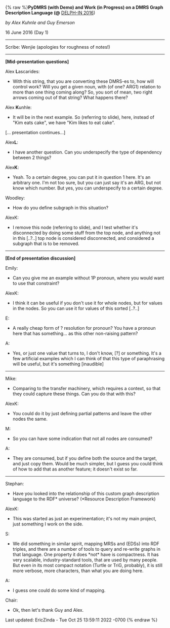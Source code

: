 {% raw %}**PyDMRS (with Demo) and Work (in Progress) on a DMRS Graph Description
Language (@** [DELPH-IN 2016](../StanfordSchedule))

*by Alex Kuhnle and Guy Emerson*

16 June 2016 (Day 1)

* * *

Scribe: Wenjie (apologies for roughness of notes!)

* * *

**\[Mid-presentation questions\]**

Alex **L**ascarides:

- With this string, that you are converting these DMRS-es to, how will
control work? Will you get a given noun, with (of one? ARG1)
relation to more than one thing coming along? So, you sort of mean,
two right arrows coming out of that string? What happens there?

Alex **K**unhle:

- It will be in the next example. So (referring to slide), here,
instead of "Kim eats cake", we have "Kim likes to eat cake".

\[... presentation continues...\]

Alex**L**:

- I have another question. Can you underspecify the type of dependency
between 2 things?

Alex**K**:

- Yeah. To a certain degree, you can put it in question 1 here. It's
an arbitrary one. I'm not too sure, but you can just say it's an
ARG, but not know which number. But yes, you can underspecify to a
certain degree.

Woodley:

- How do you define subgraph in this situation?

AlexK:

- I remove this node (referring to slide), and I test whether it's
disconnected by doing some stuff from the top node, and anything not
in this \[..?..\] top node is considered disconnected, and
considered a subgraph that is to be removed.

* * *

**\[End of presentation discussion\]**

Emily:

- Can you give me an example without 1P pronoun, where you would want
to use that constraint?

AlexK:

- I think it can be useful if you don't use it for whole nodes, but
for values in the nodes. So you can use it for values of this sorted
\[..?..\]

E:

- A really cheap form of ? resolution for pronoun? You have a pronoun
here that has something... as this other non-raising pattern?

A:

- Yes, or just one value that turns to, I don't know, \[?\] or
something. It's a few artificial examples which I can think of that
this type of paraphrasing will be useful, but it's something
\[inaudible\]

* * *

Mike:

- Comparing to the transfer machinery, which requires a context, so
that they could capture these things. Can you do that with this?

AlexK:

- You could do it by just defining partial patterns and leave the
other nodes the same.

M:

- So you can have some indication that not all nodes are consumed?

A:

- They are consumed, but if you define both the source and the target,
and just copy them. Would be much simpler, but I guess you could
think of how to add that as another feature; it doesn't exist so
far.

* * *

Stephan:

- Have you looked into the relationship of this custom graph
description language to the RDF\* universe? (\*Resource Description
Framework)

AlexK:

- This was started as just an experimentation; it's not my main
project, just something I work on the side.

S:

- We did something in similar spirit, mapping MRSs and (EDSs) into RDF
triples, and there are a number of tools to query and re-write
graphs in that language. One property it does \*not\* have is
compactness. It has very scalable, industry-standard tools, that are
used by many people. But even in its most compact notation (Turtle
or TriG, probably), it is still more verbose, more characters, than
what you are doing here.

A:

- I guess one could do some kind of mapping.

Chair:

- Ok, then let's thank Guy and Alex.

Last updated: EricZinda - Tue Oct 25 13:59:11 2022 -0700
{% endraw %}